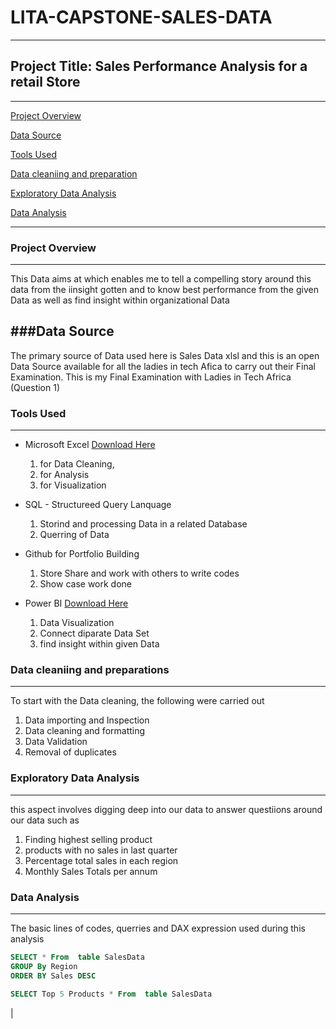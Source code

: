 # LITA-CAPSTONE-SALES-DATA
---

## Project Title: Sales Performance Analysis for a retail Store
---
[Project Overview](#project-overview)

[Data Source](#data-source)

[Tools Used](#tools-used)

[Data cleaniing and preparation](#data-cleaniing-and-preparation)

[Exploratory Data Analysis](#exploratory-data-analysis)

 [Data Analysis](#data-analysis)

 ---


### Project Overview
---
This Data aims at which enables me to tell a compelling story around this data from the iinsight gotten and to know best performance from the given Data as well as find insight within organizational Data

###Data Source
---
The primary source of Data used here is Sales Data xlsl and this is an open Data Source available for all the ladies in tech Afica to carry out their Final Examination. This is my Final Examination with Ladies in Tech Africa (Question 1)

### Tools Used
---
- Microsoft Excel [Download Here](https://www.microsoft.com)
  1. for Data Cleaning,
  2. for Analysis
  3. for Visualization
     
- SQL - Structureed Query Lanquage  
  1. Storind and processing Data in a related Database
  2. Querring of Data
  
- Github for Portfolio Building
  1. Store Share and work with others to write codes
  2. Show case work done
    
- Power BI [Download Here](https://www.microsoft.com)
  1.  Data Visualization
  2. Connect diparate Data Set
  3. find insight within given Data

### Data cleaniing and preparations
---
To start with the Data cleaning, the following were carried out
  1.  Data importing and Inspection
  2.  Data cleaning and formatting
  3.  Data Validation
  4.  Removal of duplicates

### Exploratory Data Analysis
---
this aspect involves digging deep into our data to answer questiions around our data such as
  1.  Finding highest selling product
  2. products with no sales in last quarter
  3. Percentage total sales in each region
  4. Monthly Sales Totals per annum

### Data Analysis
---
The basic lines of codes, querries and DAX expression used during this analysis
```SQL
SELECT * From  table SalesData
GROUP By Region
ORDER BY Sales DESC

SELECT Top 5 Products * From  table SalesData   
```

|

